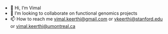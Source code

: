 - 👋 Hi, I’m Vimal
- 💞️ I’m looking to collaborate on functional genomics projects
- 📫 How to reach me vimal.keerthi@gmail.com or vkeerthi@stanford.edu or vimal.keerthi@umontreal.ca

<!---
vkeer001/vkeer001 is a ✨ special ✨ repository because its `README.md` (this file) appears on your GitHub profile.
You can click the Preview link to take a look at your changes.
--->
